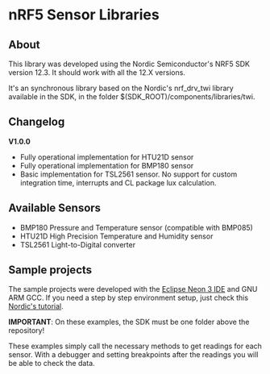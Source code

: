# nRF5 Sensor Libraries
## About

This library was developed using the Nordic Semiconductor's NRF5 SDK version 12.3. It should work with all the 12.X versions.

It's an synchronous library based on the Nordic's nrf_drv_twi library available in the SDK, in the folder $(SDK_ROOT)/components/libraries/twi.

## Changelog

__V1.0.0__
* Fully operational implementation for HTU21D sensor
* Fully operational implementation for BMP180 sensor 
* Basic implementation for TSL2561 sensor. No support for custom integration time, interrupts and CL package lux calculation.

## Available Sensors
* BMP180 Pressure and Temperature sensor (compatible with BMP085)
* HTU21D High Precision Temperature and Humidity sensor
* TSL2561 Light-to-Digital converter

## Sample projects

The sample projects were developed with the [Eclipse Neon 3 IDE](https://www.eclipse.org/neon/) and GNU ARM GCC. If you need a step by step environment setup, just check this [Nordic's tutorial](https://devzone.nordicsemi.com/tutorials/7/). 

__IMPORTANT__: On these examples, the SDK must be one folder above the repository!

These examples simply call the necessary methods to get readings for each sensor. With a debugger and setting breakpoints after the readings you will be able to check the data.